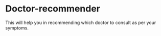 # Doctor-recommender
This will help you in recommending which doctor to consult as per your symptoms.
